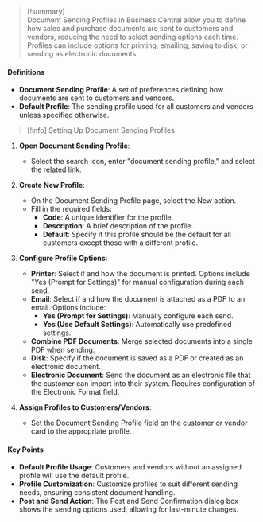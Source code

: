 >[!summary]  
Document Sending Profiles in Business Central allow you to define how sales and purchase documents are sent to customers and vendors, reducing the need to select sending options each time. Profiles can include options for printing, emailing, saving to disk, or sending as electronic documents.
#### Definitions
- **Document Sending Profile**: A set of preferences defining how documents are sent to customers and vendors.
- **Default Profile**: The sending profile used for all customers and vendors unless specified otherwise.

>[!info] Setting Up Document Sending Profiles

1. **Open Document Sending Profile**:
    - Select the search icon, enter "document sending profile," and select the related link.

2. **Create New Profile**:
    - On the Document Sending Profile page, select the New action.
    - Fill in the required fields:
        - **Code**: A unique identifier for the profile.
        - **Description**: A brief description of the profile.
        - **Default**: Specify if this profile should be the default for all customers except those with a different profile.

3. **Configure Profile Options**:
    - **Printer**: Select if and how the document is printed. Options include "Yes (Prompt for Settings)" for manual configuration during each send.
    - **Email**: Select if and how the document is attached as a PDF to an email. Options include:
        - **Yes (Prompt for Settings)**: Manually configure each send.
        - **Yes (Use Default Settings)**: Automatically use predefined settings.
    - **Combine PDF Documents**: Merge selected documents into a single PDF when sending.
    - **Disk**: Specify if the document is saved as a PDF or created as an electronic document.
    - **Electronic Document**: Send the document as an electronic file that the customer can import into their system. Requires configuration of the Electronic Format field.

4. **Assign Profiles to Customers/Vendors**:
    - Set the Document Sending Profile field on the customer or vendor card to the appropriate profile.
#### Key Points

- **Default Profile Usage**: Customers and vendors without an assigned profile will use the default profile.
- **Profile Customization**: Customize profiles to suit different sending needs, ensuring consistent document handling.
- **Post and Send Action**: The Post and Send Confirmation dialog box shows the sending options used, allowing for last-minute changes.